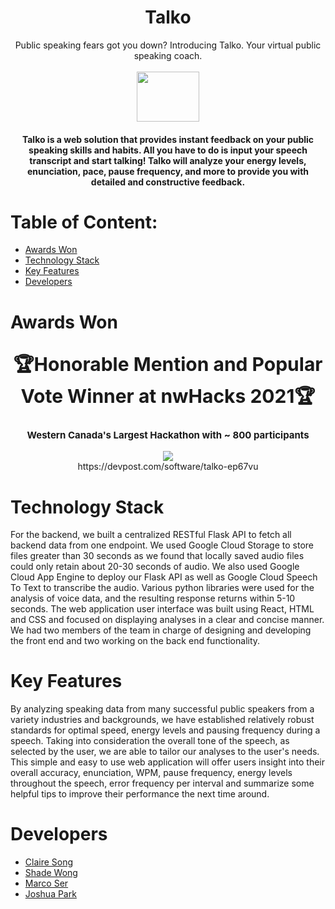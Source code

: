 # <div align="center">Talko</div>


<div align="center">Public speaking fears got you down? Introducing Talko. Your virtual public speaking coach.</div>

<br/>

<div align="center"><img src="https://github.com/Resocram/talko/blob/main/talko-client/public/logo192.png?raw=true" width="100" height="80" style="vertical-align:middle"></div>

<div align="center">
<h4>Talko is a web solution that provides instant feedback on your public speaking skills and habits. All you have to do is input your speech transcript and start talking! Talko will analyze your energy levels, enunciation, pace, pause frequency, and more to provide you with detailed and constructive feedback.</h4>
</div>




# Table of Content:

- [Awards Won](#awards-won)
- [Technology Stack](#technology-stack)
- [Key Features](#key-features)
- [Developers](#developers)




# Awards Won

## <div align="center" style="font-size: 30px">🏆Honorable Mention and Popular Vote Winner at nwHacks 2021🏆</div>
### <div align="center" style="font-size: 15px">Western Canada's Largest Hackathon with ~ 800 participants </div>
<div align="center"><img src ="https://github.com/Resocram/talko/blob/main/assets/awards.png?raw=true" style="vertical-align:middle"></div>
<div align="center">https://devpost.com/software/talko-ep67vu</div>




# Technology Stack

For the backend, we built a centralized RESTful Flask API to fetch all backend data from one endpoint. We used Google Cloud Storage to store files greater than 30 seconds as we found that locally saved audio files could only retain about 20-30 seconds of audio. We also used Google Cloud App Engine to deploy our Flask API as well as Google Cloud Speech To Text to transcribe the audio. Various python libraries were used for the analysis of voice data, and the resulting response returns within 5-10 seconds. The web application user interface was built using React, HTML and CSS and focused on displaying analyses in a clear and concise manner. We had two members of the team in charge of designing and developing the front end and two working on the back end functionality.




# Key Features

By analyzing speaking data from many successful public speakers from a variety industries and backgrounds, we have established relatively robust standards for optimal speed, energy levels and pausing frequency during a speech. Taking into consideration the overall tone of the speech, as selected by the user, we are able to tailor our analyses to the user's needs. This simple and easy to use web application will offer users insight into their overall accuracy, enunciation, WPM, pause frequency, energy levels throughout the speech, error frequency per interval and summarize some helpful tips to improve their performance the next time around.




 # Developers
 - [Claire Song](https://github.com/cxsong1)
 - [Shade Wong](https://github.com/shade-12)
 - [Marco Ser](https://github.com/Resocram)
 - [Joshua Park](https://github.com/JoshuaParkSJ)
